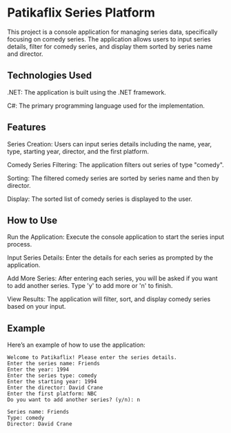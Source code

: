 # Patikaflix Series Platform
This project is a console application for managing series data, specifically focusing on comedy series. The application allows users to input series details, filter for comedy series, and display them sorted by series name and director.

## Technologies Used
.NET: The application is built using the .NET framework.

C#: The primary programming language used for the implementation.

## Features
Series Creation: Users can input series details including the name, year, type, starting year, director, and the first platform.

Comedy Series Filtering: The application filters out series of type "comedy".

Sorting: The filtered comedy series are sorted by series name and then by director.

Display: The sorted list of comedy series is displayed to the user.

## How to Use
Run the Application: Execute the console application to start the series input process.

Input Series Details: Enter the details for each series as prompted by the application.

Add More Series: After entering each series, you will be asked if you want to add another series. Type 'y' to add more or 'n' to finish.

View Results: The application will filter, sort, and display comedy series based on your input.

## Example
Here’s an example of how to use the application:

   ```plaintext
   Welcome to Patikaflix! Please enter the series details.
   Enter the series name: Friends
   Enter the year: 1994
   Enter the series type: comedy
   Enter the starting year: 1994
   Enter the director: David Crane
   Enter the first platform: NBC
   Do you want to add another series? (y/n): n

   Series name: Friends
   Type: comedy
   Director: David Crane
   ```

